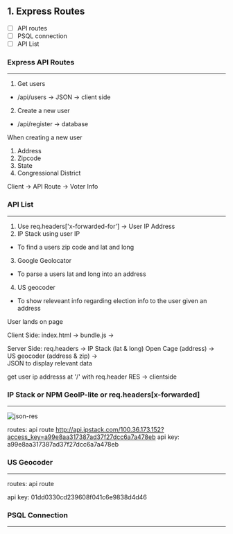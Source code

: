 ## 1. Express Routes

- [ ] API routes
- [ ] PSQL connection
- [ ] API List

### Express API Routes

---

1. Get users

- /api/users -> JSON -> client side

2. Create a new user

- /api/register -> database

When creating a new user

1. Address
2. Zipcode
3. State
4. Congressional District

Client -> API Route -> Voter Info

### API List

---

1. Use req.headers['x-forwarded-for'] -> User IP Address
2. IP Stack using user IP

- To find a users zip code and lat and long

3. Google Geolocator

- To parse a users lat and long into an address

4. US geocoder

- To show releveant info regarding election info to the user given an address

User lands on page

Client Side:
index.html -> bundle.js ->

Server Side:
req.headers -> IP Stack (lat & long)
Open Cage (address) ->  
US geocoder (address & zip) ->  
JSON to display relevant data

get user ip addresss at '/' with req.header
RES -> clientside

### IP Stack or NPM GeoIP-lite or req.headers[x-forwarded]

---

![json-res](./district.jpg)

routes: api route
http://api.ipstack.com/100.36.173.152?access_key=a99e8aa317387ad37f27dcc6a7a478eb
api key: a99e8aa317387ad37f27dcc6a7a478eb

### US Geocoder

---

routes: api route

api key: 01dd0330cd239608f041c6e9838d4d46

### PSQL Connection

---
